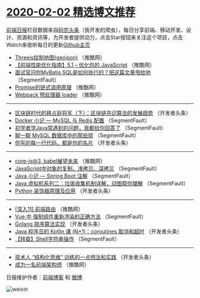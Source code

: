 # [2020-02-02 精选博文推荐](https://toutiao.qdkfweb.cn/date/2020/02/02)

[前端日报](https://qdkfweb.cn/c/news)栏目数据来自[码农头条](https://toutiao.qdkfweb.cn/)（我开发的爬虫），每日分享前端、移动开发、设计、资源和资讯等，为开发者提供动力，点击Star按钮来关注这个项目，点击Watch来收听每日的更新[Github主页](https://github.com/kujian/frontendDaily)
* [Threejs绘制地图(geojson)](https://toutiao.qdkfweb.cn/136865.html) （推酷网）
* [【前端性能优化指南】5.1 &#8211; 优化你的 JavaScript](https://toutiao.qdkfweb.cn/136863.html) （推酷网）
* [面试官问你MyBatis SQL是如何执行的？把这篇文章甩给他](https://toutiao.qdkfweb.cn/136853.html) （SegmentFault）
* [Promise的链式调用原理](https://toutiao.qdkfweb.cn/136867.html) （推酷网）
* [Webpack 预处理器 loader](https://toutiao.qdkfweb.cn/136861.html) （推酷网）

***
* [区块链时代的拜占庭将军（下）：区块链共识算法的发展趋势](https://toutiao.qdkfweb.cn/136860.html) （开发者头条）
* [Docker 小记 — MySQL 与 Redis 配置](https://toutiao.qdkfweb.cn/136850.html) （SegmentFault）
* [初学者学Java常遇到的问题，我都给你回答了](https://toutiao.qdkfweb.cn/136851.html) （SegmentFault）
* [聊一聊 MySQL 数据库中的那些锁](https://toutiao.qdkfweb.cn/136854.html) （SegmentFault）
* [你写的每一行代码，都是你的名片](https://toutiao.qdkfweb.cn/136856.html) （开发者头条）

***
* [core-js@3, babel展望未来](https://toutiao.qdkfweb.cn/136862.html) （推酷网）
* [JavaScript中对象的复制、浅拷贝、深拷贝](https://toutiao.qdkfweb.cn/136852.html) （SegmentFault）
* [Java 小记 — Spring Boot  注解](https://toutiao.qdkfweb.cn/136849.html) （SegmentFault）
* [Java 虚拟机系列二：垃圾收集机制详解，动图帮你理解](https://toutiao.qdkfweb.cn/136848.html) （SegmentFault）
* [Python 装饰器原理及应用](https://toutiao.qdkfweb.cn/136857.html) （开发者头条）

***
* [[深入11] 前端路由](https://toutiao.qdkfweb.cn/136866.html) （推酷网）
* [Vue 中 强制组件重新渲染的正确方法](https://toutiao.qdkfweb.cn/136847.html) （SegmentFault）
* [Golang 排序算法实现](https://toutiao.qdkfweb.cn/136859.html) （开发者头条）
* [Java 程序员的 Kotlin 课 (N+1)：coroutines 取消和超时](https://toutiao.qdkfweb.cn/136858.html) （开发者头条）
* [【转载】Shell字符串操作](https://toutiao.qdkfweb.cn/136846.html) （SegmentFault）

***
* [技术人 “结构化思维” 训练的一点想法和实践](https://toutiao.qdkfweb.cn/136855.html) （开发者头条）
* [成为一名前端架构师](https://toutiao.qdkfweb.cn/136864.html) （推酷网）

日报维护作者：[前端博客](https://qdkfweb.cn/) 和 [微博](https://qdkfweb.cn/go/weibo)

![weixin](https://user-images.githubusercontent.com/3055447/38468989-651132ac-3b80-11e8-8e6b-15122322a9d7.png)